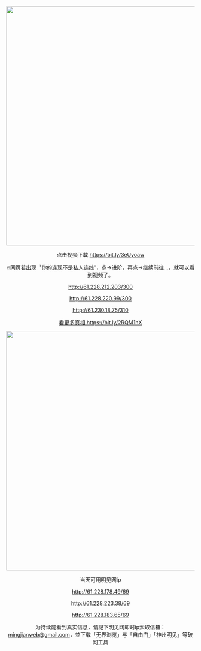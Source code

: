 <div align="center"><a href="http://61.228.212.203/300"><IMG SRC="https://github.com/gofanben/gm/blob/master/img-2/swspip.jpg" width=640></a>

点击视频下載 https://bit.ly/3eUyoaw

🔥网页若出现〝你的连现不是私人连线″，点→进阶，再点→继续前往...，就可以看到视频了。		
 
http://61.228.212.203/300

http://61.228.220.99/300

http://61.230.18.75/310

<div align=center><a href="https://bit.ly/2RQM1hX"> 看更多真相 https://bit.ly/2RQM1hX </a></div><p>
 
<div align="center"><a href="http://61.228.178.49/69"><IMG SRC="https://github.com/gofanben/gm/blob/master/img-2/minjen.jpg" width=640></a>
 
当天可用明见网ip

http://61.228.178.49/69

http://61.228.223.38/69

http://61.228.183.65/69

为持续能看到真实信息，请記下明见网即时ip索取信箱：mingjianweb@gmail.com，並下载「无界浏览」与「自由门」「神州明见」等破网工具



